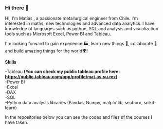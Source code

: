 ### Hi there 👋

Hi, I'm Matías , a passionate metallurgical engineer from Chile. I'm interested in maths, new technologies and advanced data analytics. I have knowledge of languages such as python, SQL and analysis and visualization tools such as Microsoft Excel, Power BI and Tableau.

I'm looking forward to gain experience 🏭, learn new things 🧠, collaborate 🤝 and build amazing things for the world🌍!

**Skills**

-Tableau **(You can check my public tableau profile here: https://public.tableau.com/app/profile/mat.as.su.rez)** <br />
-Power BI <br />
-Excel <br />
-DAX <br />
-SQL <br />
-Python data analysis libraries (Pandas, Numpy, matplotlib, seaborn, scikit-learn) <br />

In the repositories below you can see the codes and files of the courses I have taken.

